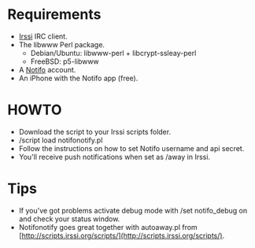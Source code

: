 Requirements
============

  - [Irssi](http://irssi.org) IRC client.
  - The libwww Perl package.
     - Debian/Ubuntu: libwww-perl + libcrypt-ssleay-perl
     - FreeBSD: p5-libwww
  - A [Notifo](http://notifo.com) account.
  - An iPhone with the Notifo app (free).

HOWTO
=====
  - Download the script to your Irssi scripts folder.
  - /script load notifonotify.pl
  - Follow the instructions on how to set Notifo username and api secret.
  - You'll receive push notifications when set as /away in Irssi.

Tips
====
  - If you've got problems activate debug mode with /set notifo_debug on and check your status window.
  - Notifonotify goes great together with autoaway.pl from [http://scripts.irssi.org/scripts/](http://scripts.irssi.org/scripts/).

